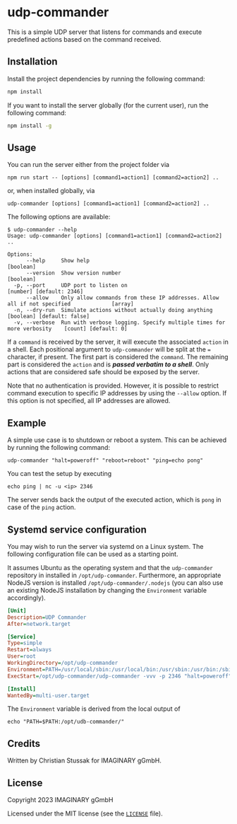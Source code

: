 # udp-commander

This is a simple UDP server that listens for commands and execute predefined actions based on the command received.

## Installation

Install the project dependencies by running the following command:

```bash
npm install
```

If you want to install the server globally (for the current user), run the following command:

```bash
npm install -g
```

## Usage

You can run the server either from the project folder via
```shell
npm run start -- [options] [command1=action1] [command2=action2] ..
```
or, when installed globally, via
```shell
udp-commander [options] [command1=action1] [command2=action2] ..
```
The following options are available:
```
$ udp-commander --help
Usage: udp-commander [options] [command1=action1] [command2=action2] ..

Options:
      --help     Show help                                                                         [boolean]
      --version  Show version number                                                               [boolean]
  -p, --port     UDP port to listen on                                              [number] [default: 2346]
      --allow    Only allow commands from these IP addresses. Allow all if not specified             [array]
  -n, --dry-run  Simulate actions without actually doing anything                 [boolean] [default: false]
  -v, --verbose  Run with verbose logging. Specify multiple times for more verbosity    [count] [default: 0]
```

If a `command` is received by the server, it will execute the associated `action` in a shell. Each positional argument to `udp-commander` will be split at the `=` character, if present. The first part is considered the `command`. The remaining part is considered the `action` and is ***passed verbatim to a shell***. Only actions that are considered safe should be exposed by the server.

Note that no authentication is provided. However, it is possible to restrict command execution to specific IP addresses by using the `--allow` option. If this option is not specified, all IP addresses are allowed.

## Example

A simple use case is to shutdown or reboot a system. This can be achieved by running the following command:

```shell
udp-commander "halt=poweroff" "reboot=reboot" "ping=echo pong"
```

You can test the setup by executing
```shell
echo ping | nc -u <ip> 2346
```

The server sends back the output of the executed action, which is `pong` in case of the `ping` action.

## Systemd service configuration

You may wish to run the server via systemd on a Linux system. The following configuration file can be used as a starting point.

It assumes Ubuntu as the operating system and that the `udp-commander`  repository in installed in `/opt/udp-commander`. Furthermore, an appropriate NodeJS version is installed `/opt/udp-commander/.nodejs` (you can also use an existing NodeJS installation by changing the `Environment` variable accordingly).

```ini
[Unit]
Description=UDP Commander
After=network.target

[Service]
Type=simple
Restart=always
User=root
WorkingDirectory=/opt/udp-commander
Environment=PATH=/usr/local/sbin:/usr/local/bin:/usr/sbin:/usr/bin:/sbin:/bin:/usr/games:/usr/local/games:/snap/bin:/opt/udp-commander/.nodejs/bin
ExecStart=/opt/udp-commander/udp-commander -vvv -p 2346 "halt=poweroff" "reboot=reboot" "ping=echo pong"

[Install]
WantedBy=multi-user.target
```

The `Environment` variable is derived from the local output of
```shell
echo "PATH=$PATH:/opt/udb-commander/"
```

## Credits

Written by Christian Stussak for IMAGINARY gGmbH.

## License

Copyright 2023 IMAGINARY gGmbH

Licensed under the MIT license (see the [`LICENSE`](LICENSE) file).
